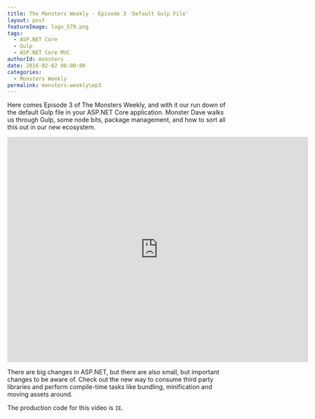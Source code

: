 ```yaml
---
title: The Monsters Weekly - Episode 3 'Default Gulp File' 
layout: post
featureImage: logo_579.png
tags: 
  - ASP.NET Core
  - Gulp
  - ASP.NET Core MVC 
authorId: monsters
date: 2016-02-02 06:00:00
categories:
  - Monsters Weekly
permalink: monsters-weekly\ep3
---
```


Here comes Episode 3 of The Monsters Weekly, and with it our run down of the default Gulp file in your ASP.NET Core application. Monster Dave walks us through Gulp, some node bits, package management, and how to sort all this out in our new ecosystem.

<!-- more -->

<iframe width="689" height="516" src="https://www.youtube.com/embed/3HeF2SZrIR0" frameborder="0" allowfullscreen></iframe>

There are big changes in ASP.NET, but there are also small, but important changes to be aware of. Check out the new way to consume third party libraries and perform compile-time tasks like bundling, minification and moving assets around. 

The production code for this video is `IE`. 